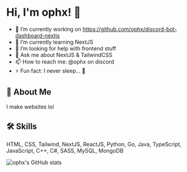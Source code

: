 # Hi, I'm ophx! 👋
- 🔭 I’m currently working on https://github.com/ophx/discord-bot-dashboard-nextjs
- 🌱 I’m currently learning NextJS
- 🤔 I’m looking for help with frontend stuff
- 💬 Ask me about NextJS & TailwindCSS
- 📫 How to reach me: @ophx on discord
- ⚡ Fun fact: I never sleep... 👀

## 🚀 About Me
I make websites lol


## 🛠 Skills
HTML, CSS, Tailwind, NextJS, ReactJS, Python, Go, Java, TypeScript, JavaScript, C++, C#, SASS, MySQL, MongoDB


![ophx's GitHub stats](https://github-readme-stats.vercel.app/api?username=ophx&show_icons=true&theme=transparent)
